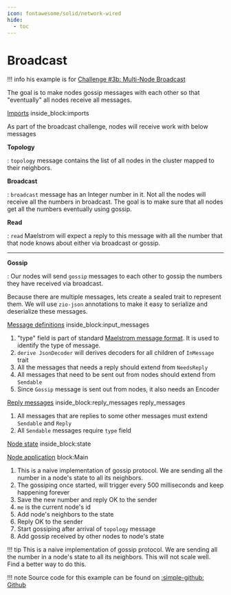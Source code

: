 ```yaml
---
icon: fontawesome/solid/network-wired
hide:
  - toc
---
```


# Broadcast

!!! info
    his example is for [Challenge #3b: Multi-Node Broadcast](https://fly.io/dist-sys/3b/)

The goal is to make nodes gossip messages with each other so that "eventually" all nodes receive all messages.

<!--codeinclude-->
[Imports](../../examples/broadcast/src/main/scala/com/example/Main.scala) inside_block:imports
<!--/codeinclude-->

As part of the broadcast challenge, nodes will receive work with below messages

**Topology**

:   `topology` message contains the list of all nodes in the cluster mapped to their neighbors.

**Broadcast**

:   `broadcast` message has an Integer number in it. Not all the nodes will receive all the numbers in broadcast. The goal is to make sure that all nodes get all the numbers eventually using gossip.


**Read**

:   `read` Maelstrom will expect a reply to this message with all the number that that node knows about either via broadcast or gossip.

---

**Gossip**

:   Our nodes will send `gossip` messages to each other to gossip the numbers they have received via broadcast.

Because there are multiple messages, lets create a sealed trait to represent them. We will use `zio-json` annotations to make it easy to serialize and deserialize these messages.

<!--codeinclude-->
[Message definitions](../../examples/broadcast/src/main/scala/com/example/Main.scala) inside_block:input_messages
<!--/codeinclude-->

1.  "type" field is part of standard [Maelstrom message format](https://github.com/jepsen-io/maelstrom/blob/main/doc/protocol.md#message-bodies). It is used to identify the type of message.
2.  `derive JsonDecoder` will derives decoders for all children of `InMessage` trait
3.  All the messages that needs a reply should extend from `NeedsReply`
4.  All messages that need to be sent out from nodes should extend from `Sendable`
5.  Since `Gossip` message is sent out from nodes, it also needs an Encoder

<!--codeinclude-->
[Reply messages](../../examples/broadcast/src/main/scala/com/example/Main.scala) inside_block:reply_messages
reply_messages
<!--/codeinclude-->

1.  All messages that are replies to some other messages must extend `Sendable` and `Reply`
2.  All `Sendable` messages require `type` field

<!--codeinclude-->
[Node state](../../examples/broadcast/src/main/scala/com/example/Main.scala) inside_block:state
<!--/codeinclude-->

<!--codeinclude-->
[Node application](../../examples/broadcast/src/main/scala/com/example/Main.scala) block:Main
<!--/codeinclude-->

1.  This is a naive implementation of gossip protocol. We are sending all the number in a node's state to all its neighbors.
2.  The gossiping once started, will trigger every 500 milliseconds and keep happening forever
3.  Save the new number and reply OK to the sender
4.  `me` is the current node's id
5.  Add node's neighbors to the state
6.  Reply OK to the sender
7.  Start gossiping after arrival of `topology` message
8.  Add gossip received by other nodes to node's state

!!! tip
    This is a naive implementation of gossip protocol. We are sending all the number in a node's state to all its neighbors. This will not scale well. Find a better way to do this.

!!! note
    Source code for this example can be found on [:simple-github: Github](https://github.com/bilal-fazlani/zio-maelstrom/blob/main/examples/broadcast/src/main/scala/com/example/Main.scala)
